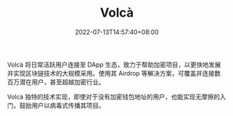 ﻿---
weight: 
title: "Volcà"
description: "Volcà 将日常活跃用户连接至 DApp 生态，致力于帮助加密项目，以更快地发展并实现区块链技术的大规模采用"
date: 2022-07-13T14:57:40+08:00
lastmod: 2022-07-13T14:57:40+08:00
draft: false
authors: ["Simon"]
featuredImage: "volca.jpg"
link: "https://volca.tech"
tags: ["研究机构","Volcà"]
categories: ["navigation"]
navigation: ["研究机构"]
lightgallery: true
toc: true
pinned: false
recommend: false
recommend1: false
---
Volcà 将日常活跃用户连接至 DApp 生态，致力于帮助加密项目，以更快地发展并实现区块链技术的大规模采用。使用其 Airdrop 等解决方案，可覆盖并连接数百万潜在用户，甚至超越加密行业。

Volcà 独特的技术实现，即使对于没有加密钱包地址的用户，也能实现无摩擦的入门，鼓励用户以病毒式传播其项目。